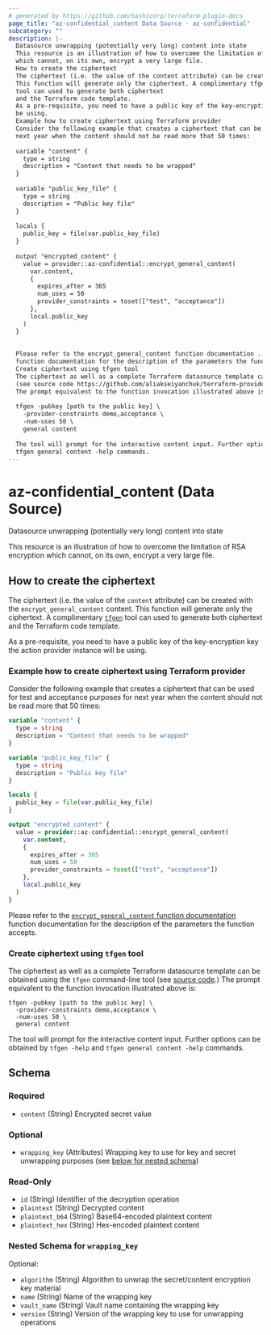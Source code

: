 ```yaml
---
# generated by https://github.com/hashicorp/terraform-plugin-docs
page_title: "az-confidential_content Data Source - az-confidential"
subcategory: ""
description: |-
  Datasource unwrapping (potentially very long) content into state
  This resource is an illustration of how to overcome the limitation of RSA encryption
  which cannot, on its own, encrypt a very large file.
  How to create the ciphertext
  The ciphertext (i.e. the value of the content attribute) can be created with the encrypt_general_content content.
  This function will generate only the ciphertext. A complimentary tfgen https://github.com/aliakseiyanchuk/terraform-provider-az-confidential-tfgen
  tool can used to generate both ciphertext
  and the Terraform code template.
  As a pre-requisite, you need to have a public key of the key-encryption key the action provider instance will
  be using.
  Example how to create ciphertext using Terraform provider
  Consider the following example that creates a ciphertext that can be used for test and acceptance purposes for
  next year when the content should not be read more that 50 times:
  
  variable "content" {
    type = string
    description = "Content that needs to be wrapped"
  }
  
  variable "public_key_file" {
    type = string
    description = "Public key file"
  } 
  
  locals {
    public_key = file(var.public_key_file)
  }
  
  output "encrypted_content" {
    value = provider::az-confidential::encrypt_general_content(
      var.content,
      {
        expires_after = 365
        num_uses = 50
        provider_constraints = toset(["test", "acceptance"])
      },
      local.public_key
    )
  }
  
  
  Please refer to the encrypt_general_content function documentation ../functions/encrypt_general_content.md
  function documentation for the description of the parameters the function accepts.
  Create ciphertext using tfgen tool
  The ciphertext as well as a complete Terraform datasource template can be obtained using the tfgen command-line tool
  (see source code https://github.com/aliakseiyanchuk/terraform-provider-az-confidential-tfgen.)
  The prompt equivalent to the function invocation illustrated above is:
  
  tfgen -pubkey [path to the public key] \
    -provider-constraints demo,acceptance \
    -num-uses 50 \
    general content
  
  The tool will prompt for the interactive content input. Further options can be obtained by tfgen -help and
  tfgen general content -help commands.
---
```


# az-confidential_content (Data Source)

Datasource unwrapping (potentially very long) content into state

This resource is an illustration of how to overcome the limitation of RSA encryption
which cannot, on its own, encrypt a very large file.

## How to create the ciphertext
The ciphertext (i.e. the value of the `content` attribute) can be created with the `encrypt_general_content` content.
This function will generate only the ciphertext. A complimentary [`tfgen`](https://github.com/aliakseiyanchuk/terraform-provider-az-confidential-tfgen) 
tool can used to generate both ciphertext
and the Terraform code template.

As a pre-requisite, you need to have a public key of the key-encryption key the action provider instance will
be using.

### Example how to create ciphertext using Terraform provider

Consider the following example that creates a ciphertext that can be used for test and acceptance purposes for 
next year when the content should not be read more that 50 times:

```terraform
variable "content" {
  type = string
  description = "Content that needs to be wrapped"
}

variable "public_key_file" {
  type = string
  description = "Public key file"
} 

locals {
  public_key = file(var.public_key_file)
}

output "encrypted_content" {
  value = provider::az-confidential::encrypt_general_content(
    var.content,
    {
      expires_after = 365
      num_uses = 50
      provider_constraints = toset(["test", "acceptance"])
    },
    local.public_key
  )
}

```

Please refer to the [`encrypt_general_content` function documentation](../functions/encrypt_general_content.md)
function documentation for the description of the parameters the function accepts.

### Create ciphertext using `tfgen` tool


The ciphertext as well as a complete Terraform datasource template can be obtained using the `tfgen` command-line tool
(see [source code](https://github.com/aliakseiyanchuk/terraform-provider-az-confidential-tfgen).)
The prompt equivalent to the function invocation illustrated above is:
```shell
tfgen -pubkey [path to the public key] \
  -provider-constraints demo,acceptance \
  -num-uses 50 \
  general content
```
The tool will prompt for the interactive content input. Further options can be obtained by `tfgen -help` and
`tfgen general content -help` commands.



<!-- schema generated by tfplugindocs -->
## Schema

### Required

- `content` (String) Encrypted secret value

### Optional

- `wrapping_key` (Attributes) Wrapping key to use for key and secret unwrapping purposes (see [below for nested schema](#nestedatt--wrapping_key))

### Read-Only

- `id` (String) Identifier of the decryption operation
- `plaintext` (String) Decrypted content
- `plaintext_b64` (String) Base64-encoded plaintext content
- `plaintext_hex` (String) Hex-encoded plaintext content

<a id="nestedatt--wrapping_key"></a>
### Nested Schema for `wrapping_key`

Optional:

- `algorithm` (String) Algorithm to unwrap the secret/content encryption key material
- `name` (String) Name of the wrapping key
- `vault_name` (String) Vault name containing the wrapping key
- `version` (String) Version of the wrapping key to use for unwrapping operations
